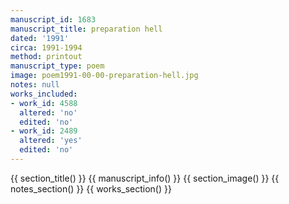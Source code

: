 ```yaml
---
manuscript_id: 1683
manuscript_title: preparation hell
dated: '1991'
circa: 1991-1994
method: printout
manuscript_type: poem
image: poem1991-00-00-preparation-hell.jpg
notes: null
works_included:
- work_id: 4588
  altered: 'no'
  edited: 'no'
- work_id: 2489
  altered: 'yes'
  edited: 'no'
---
```


{{ section_title() }}
{{ manuscript_info() }}
{{ section_image() }}
{{ notes_section() }}
{{ works_section() }}
